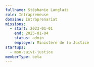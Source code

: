 ```yaml
---
fullname: Stéphanie Langlais
role: Intrapreneuse
domaine: Intraprenariat
missions:
  - start: 2023-01-01
    end: 2025-01-04
    status: admin
    employer: Ministère de la Justice
startups:
  - mon-suivi-justice
memberType: beta
---
```


